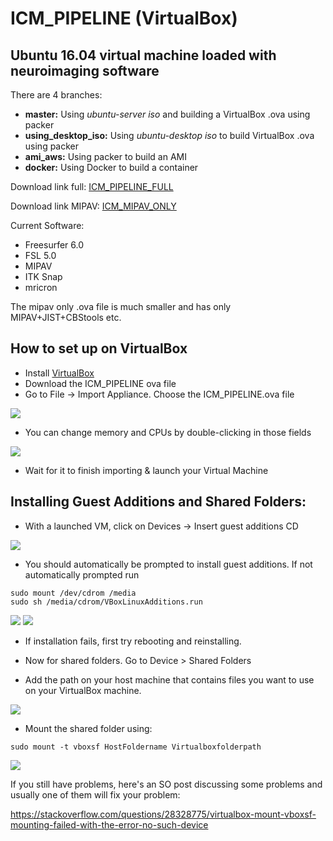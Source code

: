ICM_PIPELINE (VirtualBox)
=========================
Ubuntu 16.04 virtual machine loaded with neuroimaging software
--------------------------------------------------------------------------------
There are 4 branches:
- **master:** Using *ubuntu-server iso* and building a VirtualBox .ova using packer
- **using_desktop_iso:** Using *ubuntu-desktop iso* to build VirtualBox .ova using packer
- **ami_aws:** Using packer to build an AMI
- **docker:** Using Docker to build a container

Download link full:
[ICM_PIPELINE_FULL](https://drive.google.com/file/d/0B8U1bxkyNu87RWtnUU8xeUVldm8/view?usp=sharing)

Download link MIPAV: [ICM_MIPAV_ONLY](https://drive.google.com/file/d/1eHBeAGlnkcurZ55ZjWahemfpiEr_QMa3/view?usp=sharing)

Current Software:
- Freesurfer 6.0
- FSL 5.0
- MIPAV
- ITK Snap
- mricron

The mipav only .ova file is much smaller and has only MIPAV+JIST+CBStools etc.
## How to set up on VirtualBox ##

- Install [VirtualBox](https://www.virtualbox.org/)
- Download the ICM_PIPELINE ova file
- Go to File -> Import Appliance. Choose the ICM_PIPELINE.ova file

![](imgs/1.JPG)

- You can change memory and CPUs by double-clicking in those fields

![](imgs/2.JPG)

- Wait for it to finish importing & launch your Virtual Machine

## Installing Guest Additions and Shared Folders: ##
- With a launched VM, click on Devices -> Insert guest additions CD

![](imgs/3.JPG)

- You should automatically be prompted to install guest additions. If not automatically prompted run

```
sudo mount /dev/cdrom /media
sudo sh /media/cdrom/VBoxLinuxAdditions.run
```

![](imgs/4.JPG)
![](imgs/5.JPG)

- If installation fails, first try rebooting and reinstalling.
- Now for shared folders. Go to Device > Shared Folders



- Add the path on your host machine that contains files you want to use on your VirtualBox machine.

![](imgs/6.JPG)

- Mount the shared folder using:

```
sudo mount -t vboxsf HostFoldername Virtualboxfolderpath
```

![](imgs/final.JPG)

If you still have problems, here's an SO post discussing some problems and usually one of them will fix your problem:

https://stackoverflow.com/questions/28328775/virtualbox-mount-vboxsf-mounting-failed-with-the-error-no-such-device
